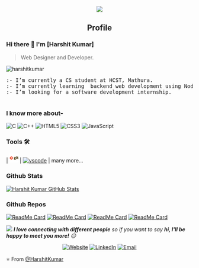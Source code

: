 <p align="center">
 <img align='center' src="https://media.giphy.com/media/M9gbBd9nbDrOTu1Mqx/giphy.gif" width="230">
 <h2 align="center">Profile</h2>
</p>

### Hi there 👋 I'm [Harshit Kumar]
>Web Designer and Developer.


<img src="https://komarev.com/ghpvc/?username=Harshit850" alt="harshitkumar" />

<div>
 <pre>
:- I’m currently a CS student at HCST, Mathura.
:- I’m currently learning  backend web development using NodeJS, ExpressJS and MongoDB.
:- I’m looking for a software development internship.
 </pre>
</div>

### I know more about- </br>
![C](https://img.shields.io/badge/-C-000000?style=for-the-badge&logo=C)
![C++](https://img.shields.io/badge/-C++-000000?style=for-the-badge&logo=C%2B%2B&logoColor=00599C)
![HTML5](https://img.shields.io/badge/-HTML5-000000?style=for-the-badge&logo=HTML5)
![CSS3](https://img.shields.io/badge/-CSS3-000000?style=for-the-badge&logo=CSS3)
![JavaScript](https://img.shields.io/badge/-JavaScript-000000?style=for-the-badge&logo=javascript)
 
### Tools 🛠️

|  [<img src="https://raw.githubusercontent.com/github/explore/80688e429a7d4ef2fca1e82350fe8e3517d3494d/topics/git/git.png" alt="Git" width="24">](https://git-scm.com/)  |   [<img src="https://upload.wikimedia.org/wikipedia/commons/thumb/2/2d/Visual_Studio_Code_1.18_icon.svg/1200px-Visual_Studio_Code_1.18_icon.svg.png" alt="vscode" width="24">](https://code.visualstudio.com/)  |  many more...

### Github Stats

[![Harshit Kumar GitHub Stats](https://github-readme-stats.vercel.app/api?username=Harshit850&show_icons=true&count_private=true)](https://github.com/Harshit850)

### Github Repos

[![ReadMe Card](https://github-readme-stats.vercel.app/api/pin/?username=Harshit850&repo=Blog&show_owner=true)](https://github.com/Harshit850/Blog)
[![ReadMe Card](https://github-readme-stats.vercel.app/api/pin/?username=Harshit850&repo=TD&show_owner=true)](https://github.com/Harshit850/TD)
[![ReadMe Card](https://github-readme-stats.vercel.app/api/pin/?username=Harshit850&repo=Profile&show_owner=true)](https://github.com/Harshit850/Profile)
[![ReadMe Card](https://github-readme-stats.vercel.app/api/pin/?username=Harshit850&repo=My-Site&show_owner=true)](https://github.com/Harshit850/My-Site)

<img src="https://media.giphy.com/media/LnQjpWaON8nhr21vNW/giphy.gif" width="60"> <em><b>I love connecting with different people</b> so if you want to say <b>hi, I'll be happy to meet you more!</b> 😊</em>

<p align="center">
<a href="https://harshit850.github.io/Profile/" target="_blank"><img alt="Website" src="https://img.shields.io/badge/Website-https://harshit850.github.io/Profile/-blue?style=flat&logo=google-chrome"></a>
<a href="https://www.linkedin.com/in/harshit-kumar/" target="_blank"><img alt="LinkedIn" src="https://img.shields.io/badge/LinkedIn-blue?style=flat&logo=linkedin"></a>
<a href="mailto:kumarharshit850@gmail.com"><img alt="Email" src="https://img.shields.io/badge/Email-kumarharshit850@gmail.com-blue?style=flat&logo=gmail"></a>
</p>


⭐️ From [@HarshitKumar](https://github.com/Harshit850)
